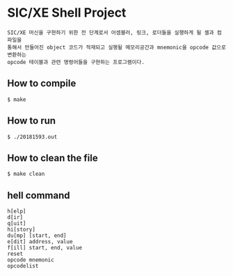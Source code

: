 # SIC/XE Shell Project

	SIC/XE 머신을 구현하기 위한 전 단계로서 어셈블러, 링크, 로더들을 실행하게 될 셸과 컴파일을 
	통해서 만들어진 object 코드가 적재되고 실행될 메모리공간과 mnemonic을 opcode 값으로 변환하는
	opcode 테이블과 관련 명령어들을 구현하는 프로그램이다.

## How to compile

	$ make

## How to run

	$ ./20181593.out

## How to clean the file

	$ make clean

## hell command

 	h[elp] 
	d[ir] 
	q[uit] 
	hi[story] 
	du[mp] [start, end] 
	e[dit] address, value 
	f[ill] start, end, value 	
	reset 
	opcode mnemonic 
	opcodelist 
